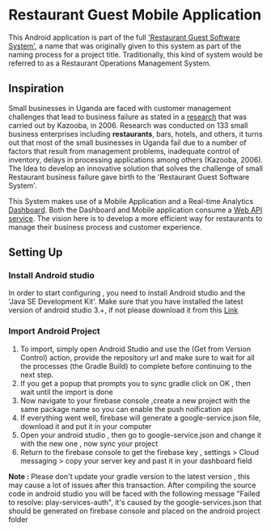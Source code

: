 # Restaurant Guest Mobile Application
This Android application is part of the full ['Restaurant Guest Software System'](https://github.com/users/RonnieLutaro/projects/5), a name that was originally given to this system as part of the naming process for a project title. Traditionally, this kind of system would be referred to as a Restaurant Operations Management System.

## Inspiration
Small businesses in Uganda are faced with customer management challenges that lead to business failure as stated in a [research](https://www.researchgate.net/publication/291863118_Causes_of_small_business_failure_in_Uganda_A_case_study_from_Bushenyi_and_Mbarara_towns) that was carried out by Kazooba, in 2006.
Research was conducted on 133 small business enterprises including **restaurants**, bars, hotels, and others, it turns out that most of the small businesses in Uganda fail due to a number of factors that result from management problems, inadequate control of inventory, delays in processing applications among others (Kazooba, 2006). The Idea to develop an innovative solution that solves the challenge of small Restaurant business failure gave birth to the 'Restaurant Guest Software System'. 

This System makes use of a Mobile Application and a Real-time Analytics [Dashboard](https://github.com/RonnieLutaro/restaurant-guest-dashboard). Both the Dashboard and Mobile application consume a [Web API service](https://github.com/RonnieLutaro/restaurant-guest-dashboard). The vision here is to develop a more efficient way for restaurants to manage their business process and customer experience. 

## Setting Up
### Install Android studio
In order to start configuring , you need to install Android studio and the 'Java SE Development Kit'.
Make sure that you have installed the latest version of android studio 3.+, if not please download it from this [Link](https://developer.android.com/studio/index.html)
### Import Android Project

1. To import, simply open Android Studio and use the (Get from Version Control) action, provide the repository url and make sure to wait for all the processes (the Gradle Build) to complete before continuing to the next step.
2. If you get a popup that prompts you to sync gradle click on OK , then wait until the import is done
3. Now navigate to your firebase console ,create a new project with the same package name so you can enable the push noification api
4. If everything went well, firebase will generate a google-service.json file, download it and put it in your computer
5. Open your android studio , then go to google-service.json and change it with the new one , now sync your project
6. Return to the firebase console to get the firebase key , settings > Cloud messaging > copy your server key and past it in your dashboard field

**Note :**
Please don't update your gradle version to the latest version , this may cause a lot of issues after this transaction. After compiling the source code in android studio you will be faced with the following message "Failed to resolve: play-services-auth", it's caused by the google-services.json that should be generated on firebase console and placed on the android project folder
